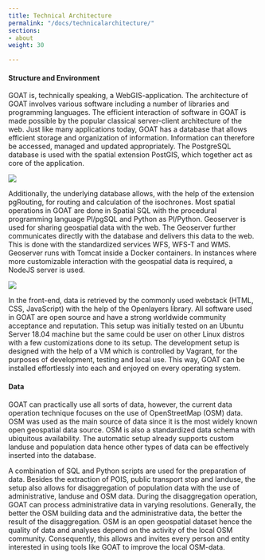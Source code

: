```yaml
---
title: Technical Architecture
permalink: "/docs/technicalarchitecture/"
sections:
- about
weight: 30

---
```

#### Structure and Environment

GOAT is, technically speaking, a WebGIS-application. The architecture of GOAT involves various software including a number of libraries and programming languages. The efficient interaction of software in GOAT is made possible by the popular classical server-client architecture of the web. Just like many applications today, GOAT has a database that allows efficient storage and organization of information. Information can therefore be accessed, managed and updated appropriately. The PostgreSQL database is used with the spatial extension PostGIS, which together act as core of the application.

![](/images/docs/about/libraries_used.webp)

Additionally, the underlying database allows, with the help of the extension pgRouting, for routing and calculation of the isochrones. Most spatial operations in GOAT are done in Spatial SQL with the procedural programming language Pl/pgSQL and Python as Pl/Python. Geoserver is used for sharing geospatial data with the web. The Geoserver further communicates directly with the database and delivers this data to the web. This is done with the standardized services WFS, WFS-T and WMS. Geoserver runs with Tomcat inside a Docker containers. In instances where more customizable interaction with the geospatial data is required, a NodeJS server is used.

![](/images/docs/about/server_client_architecture.webp)

In the front-end, data is retrieved by the commonly used webstack (HTML, CSS, JavaScript) with the help of the Openlayers library.
All software used in GOAT are open source and have a strong worldwide community acceptance and reputation. This setup was initially tested on an Ubuntu Server 18.04 machine but the same could be user on other Linux distros with a few customizations done to its setup.
The development setup is designed with the help of a VM which is controlled by Vagrant, for the purposes of development, testing and local use. This way, GOAT can be installed effortlessly into each and enjoyed on every operating system.

#### Data

GOAT can practically use all sorts of data, however, the current data operation technique focuses on the use of OpenStreetMap (OSM) data. OSM was used as the main source of data since it is the most widely known open geospatial data source. OSM is also a standardized data schema with ubiquitous availability. The automatic setup already supports custom landuse and population data hence other types of data can be effectively inserted into the database.

A combination of SQL and Python scripts are used for the preparation of data. Besides the extraction of POIS, public transport stop and landuse, the setup also allows for disaggregation of population data with the use of administrative, landuse and OSM data. During the disaggregation operation, GOAT can process administrative data in varying resolutions. Generally, the better the OSM building data and the administrative data, the better the result of the disaggregation.
OSM is an open geospatial dataset hence the quality of data and analyses depend on the activity of the local OSM community. Consequently, this allows and invites every person and entity interested in using tools like GOAT to improve the local OSM-data.